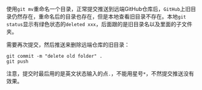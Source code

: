 
使用`git mv`重命名一个目录，正常提交推送到远端GitHub仓库后，`GitHub`上旧目录仍然存在，重命名后的目录也存在，但是本地查看旧目录不存在。本地`git status`显示有绿色状态的`deleted xxx`，后面跟的是旧目录名以及里面的子文件夹。

需要再次提交，然后推送来删除远端仓库的旧目录：
```
git commit -m "delete old folder" .
git push
```

注意，提交时最后用的是英文状态输入的点`.`，不能用星号`*`，不然提交推送没有效果。

